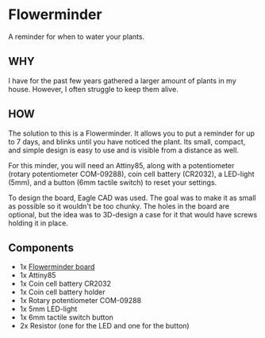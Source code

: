 # Flowerminder
A reminder for when to water your plants.

## WHY
I have for the past few years gathered a larger amount of plants in my house. However, I often struggle to keep them alive.

## HOW
The solution to this is a Flowerminder. It allows you to put a reminder for up to 7 days, and blinks until you have noticed the plant. Its small, compact, and simple design is easy to use and is visible from a distance as well.

For this minder, you will need an Attiny85, along with a potentiometer (rotary potentiometer COM-09288), coin cell battery (CR2032), a LED-light (5mm), and a button (6mm tactile switch) to reset your settings. 

To design the board, Eagle CAD was used. The goal was to make it as small as possible so it wouldn't be too chunky. The holes in the board are optional, but the idea was to 3D-design a case for it that would have screws holding it in place. 

## Components
* 1x [Flowerminder board](https://www.pcbway.com/project/shareproject/Flowerminder.html)
* 1x Attiny85
* 1x Coin cell battery CR2032
* 1x Coin cell battery holder
* 1x Rotary potentiometer COM-09288
* 1x 5mm LED-light
* 1x 6mm tactile switch button
* 2x Resistor (one for the LED and one for the button)
